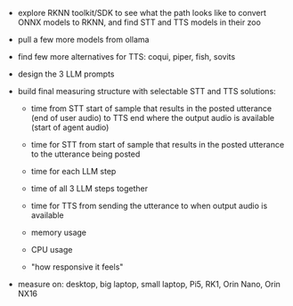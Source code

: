 - explore RKNN toolkit/SDK to see what the path looks like to convert ONNX models to RKNN, and find STT and TTS models in their zoo

+ pull a few more models from ollama

- find few more alternatives for TTS: coqui, piper, fish, sovits

+ design the 3 LLM prompts

+ build final measuring structure with selectable STT and TTS solutions:

    - time from STT start of sample that results in the posted utterance (end of user audio) to TTS end where the output audio is available (start of agent audio)

    - time for STT from start of sample that results in the posted utterance to the utterance being posted

    - time for each LLM step

    - time of all 3 LLM steps together

    - time for TTS from sending the utterance to when output audio is available

    - memory usage

    - CPU usage

    - "how responsive it feels"

- measure on: desktop, big laptop, small laptop, Pi5, RK1, Orin Nano, Orin NX16
